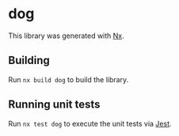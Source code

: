 # dog

This library was generated with [Nx](https://nx.dev).

## Building

Run `nx build dog` to build the library.

## Running unit tests

Run `nx test dog` to execute the unit tests via [Jest](https://jestjs.io).
